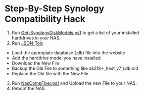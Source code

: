 # Step-By-Step Synology Compatibility Hack

1. Run [Get-SynologyDiskModels.ps1](/Powershell/Get-SynologyDiskModels.ps1) to get a list of your installed harddrives in your NAS.
2. Run [JSON-Tool](/JSON-Files/json-editor.html)
  * Load the appropiate database (.db) file into the website
  * Add the harddrive model you have installed
  * Download the New File
  * Backup the Old File to something like ds218+_host_v7_1.db.old
  * Replace the Old file with the New File.
3. Run [NasCompFixer.ps1](/Powershell/NasCompFixer.ps1) and Upload the new File to your NAS.
4. Reboot the NAS.

